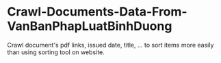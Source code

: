 # Crawl-Documents-Data-From-VanBanPhapLuatBinhDuong
Crawl document's pdf links, issued date, title, ... to sort items more easily than using sorting tool on website.  
